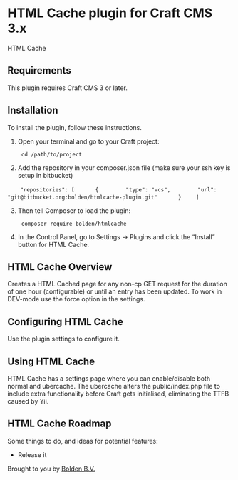 # HTML Cache plugin for Craft CMS 3.x

HTML Cache

## Requirements

This plugin requires Craft CMS 3 or later.

## Installation

To install the plugin, follow these instructions.

 
1. Open your terminal and go to your Craft project:

        cd /path/to/project

2. Add the repository in your composer.json file (make sure your ssh key is setup in bitbucket)

`    "repositories": [`
`      {`
`        "type": "vcs",`
`        "url": "git@bitbucket.org:bolden/htmlcache-plugin.git"`
`      }`
`    ]`
  
3. Then tell Composer to load the plugin:

        composer require bolden/htmlcache

4. In the Control Panel, go to Settings → Plugins and click the “Install” button for HTML Cache.

## HTML Cache Overview

Creates a HTML Cached page for any non-cp GET request for the duration of one hour (configurable) or until an entry has been updated. 
To work in DEV-mode use the force option in the settings.


## Configuring HTML Cache

Use the plugin settings to configure it.

## Using HTML Cache

HTML Cache has a settings page where you can enable/disable both normal and ubercache. The ubercache alters the public/index.php file to include extra functionality before Craft gets initialised, eliminating the TTFB caused by Yii.

## HTML Cache Roadmap

Some things to do, and ideas for potential features:

* Release it

Brought to you by [Bolden B.V.](http://www.bolden.nl)
